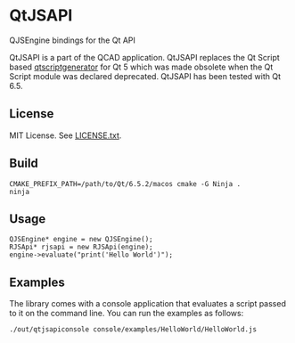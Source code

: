 QtJSAPI
=======

QJSEngine bindings for the Qt API

QtJSAPI is a part of the QCAD application.
QtJSAPI replaces the Qt Script based [qtscriptgenerator](https://github.com/qt-labs/qtscriptgenerator)
for Qt 5 which was made obsolete when the Qt Script module was declared deprecated.
QtJSAPI has been tested with Qt 6.5.

License
-------
MIT License.
See [LICENSE.txt](https://github.com/qcad/qtjsapi/blob/main/LICENSE.txt).

Build
-----
```
CMAKE_PREFIX_PATH=/path/to/Qt/6.5.2/macos cmake -G Ninja .
ninja
```

Usage
-----
```
QJSEngine* engine = new QJSEngine();
RJSApi* rjsapi = new RJSApi(engine);
engine->evaluate("print('Hello World')");
```

Examples
--------
The library comes with a console application that evaluates a script passed to it on the command line.
You can run the examples as follows:
```
./out/qtjsapiconsole console/examples/HelloWorld/HelloWorld.js
```
